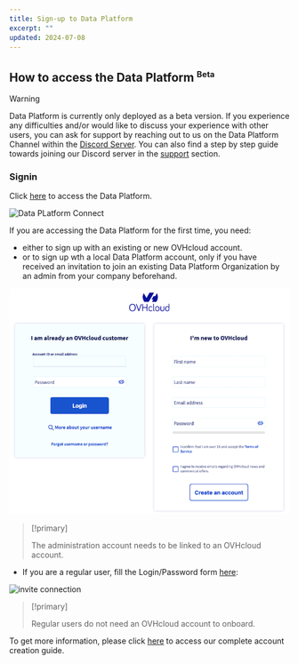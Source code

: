 ```yaml
---
title: Sign-up to Data Platform
excerpt: ""
updated: 2024-07-08
---
```


## How to access the Data Platform <sup><small>Beta</small></sup>

> [!warning]
>
> Data Platform is currently only deployed as a beta version. If you experience any difficulties and/or would like to discuss your experience with other users, you can ask for support by reaching out to us on the Data Platform Channel within the [Discord Server](https://discord.com/channels/850031577277792286/1163465539981672559). You can also find a step by step guide towards joining our Discord server in the [support](https://docs.forepaas.io/#/en/support/index) section.
> 

### Signin

Click [here](https://eu.dataplatform.ovh.net/) to access the Data Platform.

![Data PLatform Connect](images/data_platform_connect.png)

If you are accessing the Data Platform for the first time, you need:

- either to sign up with an existing or new OVHcloud account.
- or to sign up wth a local Data Platform account, only if you have received an invitation to join an existing Data Platform Organization by an admin from your company beforehand.

![OVHcloud Connect](images/ovhcloud-connect.png)

> [!primary]
>
> The administration account needs to be linked to an OVHcloud account.
>

- If you are a regular user, fill the Login/Password form [here](https://hq-fp.dataintegration.ovh.net):

![invite connection](images/invite.png)

> [!primary]
>
> Regular users do not need an OVHcloud account to onboard.
>

To get more information, please click [here](https://docs.forepaas.io/#/en/product/organisations/create-account) to access our complete account creation guide.

